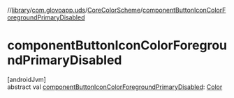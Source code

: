 //[library](../../../index.md)/[com.glovoapp.uds](../index.md)/[CoreColorScheme](index.md)/[componentButtonIconColorForegroundPrimaryDisabled](component-button-icon-color-foreground-primary-disabled.md)

# componentButtonIconColorForegroundPrimaryDisabled

[androidJvm]\
abstract val [componentButtonIconColorForegroundPrimaryDisabled](component-button-icon-color-foreground-primary-disabled.md): [Color](https://developer.android.com/reference/kotlin/androidx/compose/ui/graphics/Color.html)
